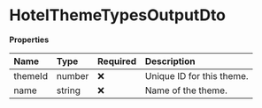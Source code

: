 # HotelThemeTypesOutputDto

**Properties**

| Name    | Type   | Required | Description               |
| :------ | :----- | :------- | :------------------------ |
| themeId | number | ❌       | Unique ID for this theme. |
| name    | string | ❌       | Name of the theme.        |

<!-- This file was generated by liblab | https://liblab.com/ -->
